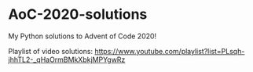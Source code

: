# AoC-2020-solutions
My Python solutions to Advent of Code 2020!

Playlist of video solutions: https://www.youtube.com/playlist?list=PLsqh-jhhTL2-_qHaOrmBMkXbkjMPYgwRz